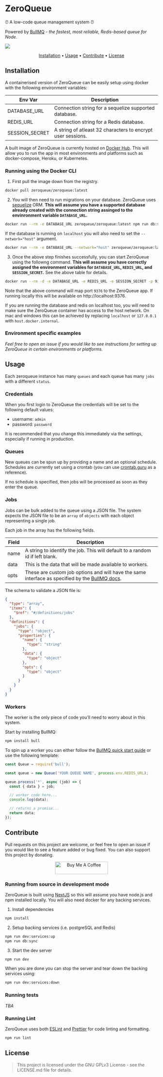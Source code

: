 # ZeroQueue

⏰ A low-code queue management system ⏰

Powered by [BullMQ](https://github.com/optimalbits/bull) - _the fastest, most reliable, Redis-based queue for Node._

![](https://i.imgur.com/Lva6crv.png)

<p align="center">
  <a href="#installation">Installation</a> •
  <a href="#usage">Usage</a> •
  <a href="#contribute">Contribute</a> •
  <a href="#license">License</a>
</p>

## Installation

A containerised version of ZeroQueue can be easily setup using docker with the following environment variables:

| Env Var        | Description                                                 |
| -------------- | ----------------------------------------------------------- |
| DATABASE_URL   | Connection string for a sequelize supported database.       |
| REDIS_URL      | Connection string for a Redis database.                     |
| SESSION_SECRET | A string of atleast 32 characters to encrypt user sessions. |

A built image of ZeroQueue is currently hosted on [Docker Hub](https://hub.docker.com/r/zeroqueue/zeroqueue). This will allow you to run the app in most environments and platforms such as docker-compose, Heroku, or Kubernetes.

### Running using the Docker CLI

1. First pull the image down from the registry.

```bash
docker pull zeroqueue/zeroqueue:latest
```

2. You will then need to run migrations on your database. ZeroQueue uses [sequelize](https://github.com/sequelize/sequelize) ORM. **This will assume you have a supported database already created with the connection string assinged to the envinronment variable `DATABASE_URL`.**

```bash
docker run --rm -e DATABASE_URL zeroqueue/zeroqueue:latest npm run db:sync
```

If the database is running on `localhost` you will also need to set the `--network="host"` argument.

```bash
docker run --rm -e DATABASE_URL --network="host" zeroqueue/zeroqueue:latest npm run db:sync
```

3. Once the above step finishes successfully, you can start ZeroQueue using the followng command. **This will assume you have correctly assigned the environment variables for `DATABASE_URL`, `REDIS_URL`, and `SESSION_SECRET`.** See the above table for details.

```bash
docker run --rm -d -e DATABASE_URL -e REDIS_URL -e SESSION_SECRET -p 9376:9376 --name zeroqueue zeroqueue/zeroqueue:latest
```

Note that the above command will map port `9376` to the ZeroQueue app. If running locally this will be available on http://localhost:9376.

If you are running the database and redis on localhost too, you will need to make sure the ZeroQueue container has access to the host network. On mac and windows this can be achieved by replacing `localhost` or `127.0.0.1` with `host.docker.internal`.

### Environment specific examples

_Feel free to open an issue if you would like to see instructions for setting up ZeroQueue in certain environments or platforms._

## Usage

Each zeroqueue instance has many `queues` and each queue has many `jobs` with a different `status`.

### Credentials

When you first login to ZeroQueue the credentials will be set to the following default values:

- username: `admin`
- password: `password`

It is recommended that you change this immediately via the settings, especially if running in production.

### Queues

New queues can be spun up by providing a name and an optional schedule. Schedules are currently set using a crontab (you can use [crontab.guru](https://crontab.guru/) as a reference).

If no schedule is specified, then jobs will be processed as soon as they enter the queue.

### Jobs

Jobs can be bulk added to the queue using a JSON file. The system expects the JSON file to be an `array` of `objects` with each object representing a single job.

Each job in the array has the following fields.

| Field | Description                                                                                                                                                              |
| ----- | ------------------------------------------------------------------------------------------------------------------------------------------------------------------------ |
| name  | A string to identify the job. This will default to a random id if left blank.                                                                                            |
| data  | This is the data that will be made available to workers.                                                                                                                 |
| opts  | These are custom job options and will have the same interface as specified by the [BullMQ docs](https://github.com/OptimalBits/bull/blob/develop/REFERENCE.md#queueadd). |

The schema to validate a JSON file is:

```json
{
  "type": "array",
  "items": {
    "$ref": "#/definitions/jobs"
  },
  "definitions": {
    "jobs": {
      "type": "object",
      "properties": {
        "name": {
          "type": "string"
        },
        "data": {
          "type": "object"
        },
        "opts": {
          "type": "object"
        }
      }
    }
  }
}
```

### Workers

The worker is the only piece of code you'll need to worry about in this system.

Start by installing BullMQ:

```bash
npm install bull
```

To spin up a worker you can either follow the [BullMQ quick start guide](https://github.com/OptimalBits/bull#quick-guide) or use the following template:

```javascript
const Queue = require('bull');

const queue = new Queue('YOUR QUEUE NAME', process.env.REDIS_URL);

queue.process('*', async (job) => {
  const { data } = job;

  // worker code here...
  console.log(data);

  // returns a promise...
  return data;
});
```

## Contribute

Pull requests on this project are welcome, or feel free to open an issue if you would like to see a feature added or bug fixed. You can also support this project by donating.

<p align="center">
  <a href="https://www.buymeacoffee.com/zeroqueue" target="_blank"><img src="https://cdn.buymeacoffee.com/buttons/default-orange.png" alt="Buy Me A Coffee" height="41" width="174"></a>
</p>

### Running from source in development mode

ZeroQueue is built using [NextJS](https://nextjs.org/) so this will assume you have node.js and npm installed locally. You will also need docker for any backing services.

1. Install dependencies

```bash
npm install
```

2. Setup backing services (i.e. postgreSQL and Redis)

```bash
npm run dev:services:up
npm run db:sync
```

3. Start the dev server

```bash
npm run dev
```

When you are done you can stop the server and tear down the backing services using:

```bash
npm run dev:services:down
```

### Running tests

_TBA_

### Running Lint

ZeroQueue uses both [ESLint](https://eslint.org/) and [Prettier](https://prettier.io/) for code linting and formatting.

```bash
npm run lint
```

## License

> This project is licensed under the GNU GPLv3 License - see the LICENSE.md file for details.

